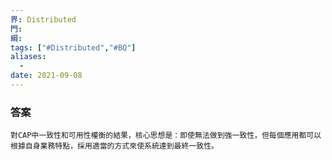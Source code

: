 ```yaml
---
界: Distributed
門: 
綱: 
tags: ["#Distributed","#BQ"]
aliases:
  - 
date: 2021-09-08
---
```


### 答案
	對CAP中一致性和可用性權衡的結果，核心思想是：即使無法做到強一致性，但每個應用都可以根據自身業務特點，採用適當的方式來使系統達到最終一致性。